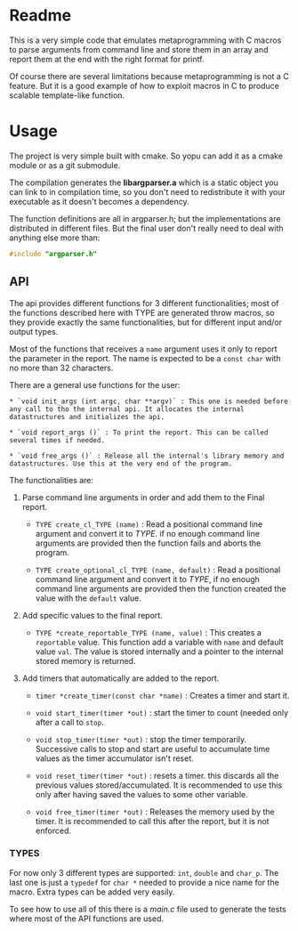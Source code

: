 <!--
 !-- Copyright (C) 2019  Jimmy Aguilar Mena
 !--
 !-- This program is free software: you can redistribute it and/or modify
 !-- it under the terms of the GNU General Public License as published by
 !-- the Free Software Foundation, either version 3 of the License, or
 !-- (at your option) any later version.
 !--
 !-- This program is distributed in the hope that it will be useful,
 !-- but WITHOUT ANY WARRANTY; without even the implied warranty of
 !-- MERCHANTABILITY or FITNESS FOR A PARTICULAR PURPOSE.  See the
 !-- GNU General Public License for more details.
 !--
 !-- You should have received a copy of the GNU General Public License
 !-- along with this program.  If not, see <http://www.gnu.org/licenses/>.
  -->
  
Readme
=======
  
This is a very simple code that emulates metaprogramming with C macros
to parse arguments from command line and store them in an array and
report them at the end with the right format for printf.
  
Of course there are several limitations because metaprogramming is
not a C feature. But it is a good example of how to exploit macros
in C to produce scalable template-like function.

  
Usage
======

The project is very simple built with cmake. So yopu can add it as a
cmake module or as a git submodule.

The compilation generates the **libargparser.a** which is a static object
you can link to in compilation time, so you don't need to redistribute
it with your executable as it doesn't becomes a dependency.

The function definitions are all in argparser.h; but the
implementations are distributed in different files. But the final user
don't really need to deal with anything else more than:

```C
#include "argparser.h"
```

API
---

The api provides different functions for 3 different functionalities;
most of the functions described here with TYPE are generated throw
macros, so they provide exactly the same functionalities, but for
different input and/or output types.

Most of the functions that receives a `name` argument uses it only to
report the parameter in the report. The name is expected to be a
`const char` with no more than 32 characters.

There are a general use functions for the user:

	* `void init_args (int argc, char **argv)` : This one is needed before any call to tho the internal api. It allocates the internal datastructures and initializes the api.
	
	* `void report_args ()` : To print the report. This can be called several times if needed.

	* `void free_args ()` : Release all the internal's library memory and datastructures. Use this at the very end of the program.

The functionalities are:

1. Parse command line arguments in order and add them to the Final
   report.
   
   * `TYPE create_cl_TYPE (name)` : Read a positional command line
     argument and convert it to *TYPE*. if no enough command line
     arguments are provided then the function fails and aborts the
     program.
	 
   * `TYPE create_optional_cl_TYPE (name, default)` : Read a
     positional command line argument and convert it to *TYPE*, if no
     enough command line arguments are provided then the function
     created the value with the `default` value.
	 
   
2. Add specific values to the final report.

	* `TYPE *create_reportable_TYPE (name, value)` : This creates a
      `reportable` value. This function add a variable with `name` and
      default value `val`. The value is stored internally and a
      pointer to the internal stored memory is returned.

3. Add timers that automatically are added to the report.

	* `timer *create_timer(const char *name)` : Creates a timer and start it.

	* `void start_timer(timer *out)` : start the timer to count
      (needed only after a call to `stop`.

	* `void stop_timer(timer *out)` : stop the timer
      temporarily. Successive calls to stop and start are useful to
      accumulate time values as the timer accumulator isn't reset.

	* `void reset_timer(timer *out)` : resets a timer. this discards
      all the previous values stored/accumulated. It is recommended to
      use this only after having saved the values to some other
      variable.

	* `void free_timer(timer *out)` : Releases the memory used by the
      timer. It is recommended to call this after the report, but it
      is not enforced.

### TYPES

For now only 3 different types are supported: `int`, `double` and
`char_p`. The last one is just a `typedef` for `char *` needed to
provide a nice name for the macro. Extra types can be added very
easily.

To see how to use all of this there is a *main.c* file used to
generate the tests where most of the API functions are used.
